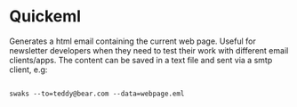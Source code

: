 Quickeml
========

Generates a html email containing the current web page. Useful for newsletter developers when they need to test their work with different email clients/apps.
The content can be saved in a text file and sent via a smtp client, e.g:

<code>
swaks --to=teddy@bear.com --data=webpage.eml
</code>
